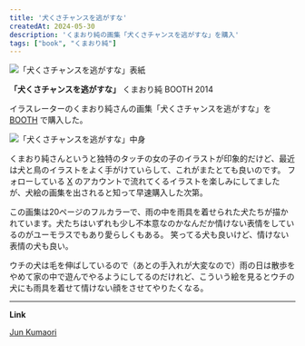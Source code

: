 ```yaml
---
title: '犬くさチャンスを逃がすな'
createdAt: 2024-05-30
description: 'くまおり純の画集「犬くさチャンスを逃がすな」を購入'
tags: ["book", "くまおり純"]
---
```


![「犬くさチャンスを逃がすな」表紙](https://i.gyazo.com/045a86e9910dd679c9a84b5196ac4a3b.png)

**「犬くさチャンスを逃がすな」** くまおり純 BOOTH 2014

イラスレーターのくまおり純さんの画集「犬くさチャンスを逃がすな」を [BOOTH](https://junkuma.booth.pm/) で購入した。

![「犬くさチャンスを逃がすな」中身](https://i.gyazo.com/9e8d2748b9a27ca87e845bc2e3f116f3.png)

くまおり純さんというと独特のタッチの女の子のイラストが印象的だけど、最近は犬と鳥のイラストをよく手がけていらして、これがまたとても良いのです。
フォローしている [X](https://x.com/J_KMOR) のアカウントで流れてくるイラストを楽しみにしてましたが、犬絵の画集を出されると知って早速購入した次第。

この画集は20ページのフルカラーで、雨の中を雨具を着せられた犬たちが描かれています。犬たちはいずれも少し不本意なのかなんだか情けない表情をしているのがユーモラスでもあり愛らしくもある。
笑ってる犬も良いけど、情けない表情の犬も良い。

ウチの犬は毛を伸ばしているので（あとの手入れが大変なので）雨の日は散歩をやめて家の中で遊んでやるようにしてるのだけれど、こういう絵を見るとウチの犬にも雨具を着せて情けない顔をさせてやりたくなる。

---
**Link**

[Jun Kumaori](https://www.kumaori.info/)

